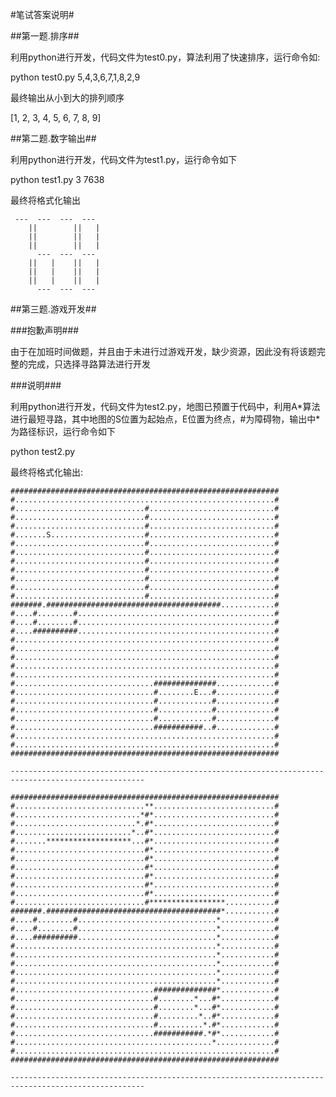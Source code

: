#笔试答案说明#

##第一题.排序##

利用python进行开发，代码文件为test0.py，算法利用了快速排序，运行命令如:

python test0.py 5,4,3,6,7,1,8,2,9

最终输出从小到大的排列顺序

[1, 2, 3, 4, 5, 6, 7, 8, 9]

##第二题.数字输出##

利用python进行开发，代码文件为test1.py，运行命令如下

python test1.py 3 7638

最终将格式化输出

     ---  ---  ---  --- 
        ||        ||   |
        ||        ||   |
        ||        ||   |
          ---  ---  --- 
        ||   |    ||   |
        ||   |    ||   |
        ||   |    ||   |
          ---  ---  --- 

##第三题.游戏开发##

###抱歉声明###

由于在加班时间做题，并且由于未进行过游戏开发，缺少资源，因此没有将该题完整的完成，只选择寻路算法进行开发

###说明###

利用python进行开发，代码文件为test2.py，地图已预置于代码中，利用A*算法进行最短寻路，其中地图的S位置为起始点，E位置为终点，#为障碍物，输出中\*为路径标识，运行命令如下

python test2.py

最终将格式化输出:

    ############################################################
    #..........................................................#
    #.............................#............................#
    #.............................#............................#
    #.............................#............................#
    #.......S.....................#............................#
    #.............................#............................#
    #.............................#............................#
    #.............................#............................#
    #.............................#............................#
    #.............................#............................#
    #.............................#............................#
    #.............................#............................#
    #######.#######################################............#
    #....#........#............................................#
    #....#........#............................................#
    #....##########............................................#
    #..........................................................#
    #..........................................................#
    #..........................................................#
    #..........................................................#
    #..........................................................#
    #...............................##############.............#
    #...............................#........E...#.............#
    #...............................#............#.............#
    #...............................#............#.............#
    #...............................#............#.............#
    #...............................###########..#.............#
    #..........................................................#
    #..........................................................#
    ############################################################

    ----------------------------------------------------------------------------------------------------

    ############################################################
    #.............................**...........................#
    #............................*#*...........................#
    #...........................*.#*...........................#
    #..........................*..#*...........................#
    #.......*******************...#*...........................#
    #.............................#*...........................#
    #.............................#*...........................#
    #.............................#*...........................#
    #.............................#*...........................#
    #.............................#*...........................#
    #.............................#*...........................#
    #.............................#*****************...........#
    #######.#######################################*...........#
    #....#........#...............................*............#
    #....#........#...............................*............#
    #....##########...............................*............#
    #.............................................*............#
    #.............................................*............#
    #.............................................*............#
    #.............................................*............#
    #.............................................*............#
    #...............................##############*............#
    #...............................#........*...#*............#
    #...............................#........*...#*............#
    #...............................#.........*..#*............#
    #...............................#..........*.#*............#
    #...............................###########.*#*............#
    #............................................*.............#
    #..........................................................#
    ############################################################

    ----------------------------------------------------------------------------------------------------
